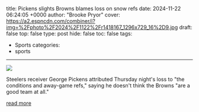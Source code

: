 title: Pickens slights Browns blames loss on snow refs
date: 2024-11-22 06:24:05 +0000
author: "Brooke Pryor"
cover: https://a2.espncdn.com/combiner/i?img=%2Fphoto%2F2024%2F1122%2Fr1418167_1296x729_16%2D9.jpg
draft: false
top: false
type: post
hide: false
toc: false
tags:
  - Sports
categories:
  - sports
---

![](https://a2.espncdn.com/combiner/i?img=%2Fphoto%2F2024%2F1122%2Fr1418167_1296x729_16%2D9.jpg)

Steelers receiver George Pickens attributed Thursday night's loss to "the conditions and away-game refs," saying he doesn't think the Browns "are a good team at all."

[read more](https://www.espn.com/nfl/story/_/id/42537412/steelers-pickens-slights-browns-blames-loss-snow-refs)

